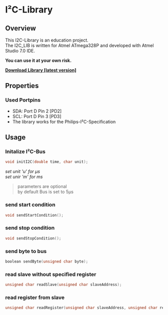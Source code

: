 # I²C-Library

## Overview
This I2C-Library is an education project.  
The I2C_LIB is written for Atmel ATmega328P and developed with Atmel Studio 7.0 IDE.   

**You can use it at your own risk.**

**[Download Library [latest version]](https://github.com/schaeferservices/I2C_LIB/releases)**

## Properties
### Used Portpins
- SDA: Port D Pin 2 [PD2]
- SCL: Port D Pin 3 [PD3]
- The library works for the Philips-I²C-Specification

## Usage
### Initalize I²C-Bus
```c
void initI2C(double time, char unit);
```
*set unit 'u' for µs  
set unir 'm' for ms*  

> parameters are optional  
> by default Bus is set to 5µs

### send start condition
```c
void sendStartCondition();
```

### send stop condition
```c
void sendStopCondition();
```

### send byte to bus
```c
boolean sendByte(unsigned char byte);
```

### read slave without specified register
```c
unsigned char readSlave(unsigned char slaveAddress);
```

### read register from slave
```c
unsigned char readRegister(unsigned char slaveAddress, unsigned char registerAddress);
```
